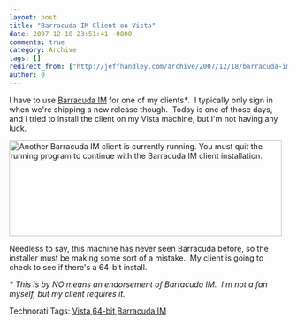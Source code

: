 ```yaml
---
layout: post
title: "Barracuda IM Client on Vista"
date: 2007-12-18 23:51:41 -0800
comments: true
category: Archive
tags: []
redirect_from: ["http://jeffhandley.com/archive/2007/12/18/barracuda-im-client-on-vista.aspx"]
author: 0
---
```

<!-- more -->
<p>I have to use <a href="http://www.barracudanetworks.com/ns/products/im_overview.php" target="_blank">Barracuda IM</a> for one of my clients<em>*</em>.  I typically only sign in when we're shipping a new release though.  Today is one of those days, and I tried to install the client on my Vista machine, but I'm not having any luck.</p>  <p><img style="border-right: 0px; border-top: 0px; border-left: 0px; border-bottom: 0px" height="173" alt="Another Barracuda IM client is currently running.  You must quit the running program to continue with the Barracuda IM client installation." src="http://blog.jeffhandley.com/Images/PostImages/BarracudaIMClientonVista_DF09/image.png" width="493" border="0" /></p>  <p>Needless to say, this machine has never seen Barracuda before, so the installer must be making some sort of a mistake.  My client is going to check to see if there's a 64-bit install.</p>  <p><em>* This is by NO means an endorsement of Barracuda IM.  I'm not a fan myself, but my client requires it.</em></p>  <div class="wlWriterSmartContent" id="scid:0767317B-992E-4b12-91E0-4F059A8CECA8:aae95003-59de-4ddd-b945-9a2e6e9b87f2" style="padding-right: 0px; display: inline; padding-left: 0px; float: none; padding-bottom: 0px; margin: 0px; padding-top: 0px">Technorati Tags: <a href="http://technorati.com/tags/Vista" rel="tag">Vista</a>,<a href="http://technorati.com/tags/64-bit" rel="tag">64-bit</a>,<a href="http://technorati.com/tags/Barracuda%20IM" rel="tag">Barracuda IM</a></div>


